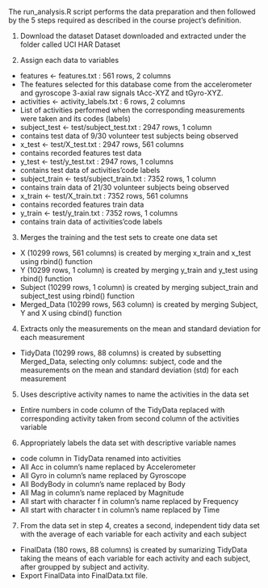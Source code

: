 The run_analysis.R script performs the data preparation and then followed by the 5 steps required as described in the course project’s definition.

1. Download the dataset
Dataset downloaded and extracted under the folder called UCI HAR Dataset

2. Assign each data to variables
- features <- features.txt : 561 rows, 2 columns
- The features selected for this database come from the accelerometer and gyroscope 3-axial raw signals tAcc-XYZ and tGyro-XYZ.
- activities <- activity_labels.txt : 6 rows, 2 columns
- List of activities performed when the corresponding measurements were taken and its codes (labels)
- subject_test <- test/subject_test.txt : 2947 rows, 1 column
- contains test data of 9/30 volunteer test subjects being observed
- x_test <- test/X_test.txt : 2947 rows, 561 columns
- contains recorded features test data
- y_test <- test/y_test.txt : 2947 rows, 1 columns
- contains test data of activities’code labels
- subject_train <- test/subject_train.txt : 7352 rows, 1 column
- contains train data of 21/30 volunteer subjects being observed
- x_train <- test/X_train.txt : 7352 rows, 561 columns
- contains recorded features train data
- y_train <- test/y_train.txt : 7352 rows, 1 columns
- contains train data of activities’code labels

3. Merges the training and the test sets to create one data set
- X (10299 rows, 561 columns) is created by merging x_train and x_test using rbind() function
- Y (10299 rows, 1 column) is created by merging y_train and y_test using rbind() function
- Subject (10299 rows, 1 column) is created by merging subject_train and subject_test using rbind() function
- Merged_Data (10299 rows, 563 column) is created by merging Subject, Y and X using cbind() function

4. Extracts only the measurements on the mean and standard deviation for each measurement
- TidyData (10299 rows, 88 columns) is created by subsetting Merged_Data, selecting only columns: subject, code and the measurements on the mean and standard deviation (std) for each measurement

5. Uses descriptive activity names to name the activities in the data set
- Entire numbers in code column of the TidyData replaced with corresponding activity taken from second column of the activities variable

6. Appropriately labels the data set with descriptive variable names
- code column in TidyData renamed into activities
- All Acc in column’s name replaced by Accelerometer
- All Gyro in column’s name replaced by Gyroscope
- All BodyBody in column’s name replaced by Body
- All Mag in column’s name replaced by Magnitude
- All start with character f in column’s name replaced by Frequency
- All start with character t in column’s name replaced by Time

7. From the data set in step 4, creates a second, independent tidy data set with the average of each variable for each activity and each subject
- FinalData (180 rows, 88 columns) is created by sumarizing TidyData taking the means of each variable for each activity and each subject, after groupped by subject and activity.
- Export FinalData into FinalData.txt file.
